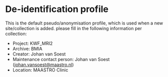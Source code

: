 De-identification profile
==========

This is the default pseudo/anonymisation profile, which is used when a new site/collection is added.
please fill in the following information per collection:
- Project: KWF_MRI2
- Archive: BMIA
- Creator: Johan van Soest
- Maintenance contact person: Johan van Soest (johan.vansoest@maastro.nl)
- Location: MAASTRO Clinic